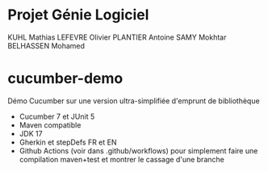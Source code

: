 # Projet Génie Logiciel 
 KUHL Mathias 
 LEFEVRE Olivier 
 PLANTIER Antoine
 SAMY Mokhtar
 BELHASSEN Mohamed

# cucumber-demo
Démo Cucumber sur une version ultra-simplifiée d'emprunt de bibliothèque
* Cucumber 7 et JUnit 5 
* Maven compatible
* JDK 17
* Gherkin et stepDefs FR et EN
* Github Actions (voir dans .github/workflows) pour simplement faire une compilation maven+test et montrer le cassage d'une branche
